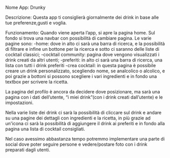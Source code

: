 Nome App: Drunky

Descrizione:
Questa app ti consiglierà giornalmente dei drink in base alle tue preferenze,gusti e voglia.

Funzionamento:
Quando viene aperta l’app, si apre la pagina home. Sul fondo si trova una navbar con possibilità di cambiare pagina. Le varie pagine sono:
-home: dove in alto ci sarà una barra di ricerca, e la possibilità di filtrare e infine un bottone per la ricerca e sotto ci saranno delle liste di cocktail classici;
-cocktail community: pagina dove vengono visualizzati i drink creati da altri utenti;
-preferiti: in alto ci sarà una barra di ricerca, una lista con tutti i drink preferiti
-crea cocktail: in questa pagina è possibile creare un drink personalizzato, scegliendo nome, se analcolico o alcolico, e poi grazie a bottoni si possono scegliere i vari ingredienti e in fondo una textbox per scrivere la ricetta.

La pagina del profilo è ancora da decidere dove posizionare, ma sarà una pagina con i dati dell’utente, “i miei drink”(con i drink creati dall’utente) e le impostazioni.

Nella varie liste dei drink ci sarà la possibilità di cliccare sul drink e andare su una pagine dei dettagli con ingredienti e la ricetta, in più grazie ad un'icona ci sarà la possibilità di aggiungere il drink ai preferiti e in fondo alla pagina una lista di cocktail consigliati.

Nel caso avessimo abbastanza tempo potremmo implementare una parte di social dove poter seguire persone e vedere/postare foto con i drink preparati dagli utenti.
